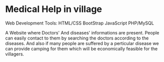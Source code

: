 # Medical Help in village
Web Development Tools:
HTML/CSS
BootStrap
JavaScript
PHP/MySQL

A Website where Doctors' And diseases' informations are present. 
People can easily contact to them by searching the doctors according to the diseases.
And also if many people are suffered by a perticular disease we can provide camping for them which will be economically feasible for the villagers.
